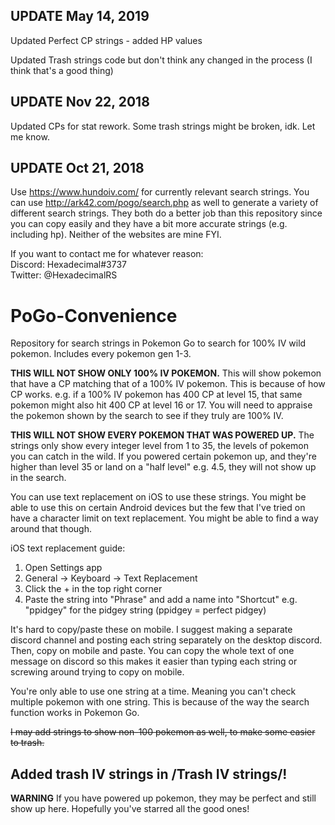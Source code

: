## UPDATE May 14, 2019
Updated Perfect CP strings - added HP values

Updated Trash strings code but don't think any changed in the process (I think that's a good thing)

## UPDATE Nov 22, 2018
Updated CPs for stat rework. Some trash strings might be broken, idk. Let me know.

## UPDATE Oct 21, 2018
Use https://www.hundoiv.com/ for currently relevant search strings. You can use http://ark42.com/pogo/search.php as well to generate a variety of different search strings. They both do a better job than this repository since you can copy easily and they have a bit more accurate strings (e.g. including hp). Neither of the websites are mine FYI.

If you want to contact me for whatever reason:  
Discord: Hexadecimal#3737  
Twitter: @HexadecimalRS

# PoGo-Convenience
Repository for search strings in Pokemon Go to search for 100% IV wild pokemon. Includes every pokemon gen 1-3.


**THIS WILL NOT SHOW ONLY 100% IV POKEMON.** This will show pokemon that have a CP matching that of a 100% IV pokemon. This is because of how CP works. e.g. if a 100% IV pokemon has 400 CP at level 15, that same pokemon might also hit 400 CP at level 16 or 17. You will need to appraise the pokemon shown by the search to see if they truly are 100% IV.

**THIS WILL NOT SHOW EVERY POKEMON THAT WAS POWERED UP.** The strings only show every integer level from 1 to 35, the levels of pokemon you can catch in the wild. If you powered certain pokemon up, and they're higher than level 35 or land on a "half level" e.g. 4.5, they will not show up in the search.

You can use text replacement on iOS to use these strings. You might be able to use this on certain Android devices but the few that I've tried on have a character limit on text replacement. You might be able to find a way around that though.

iOS text replacement guide:
1. Open Settings app
2. General -> Keyboard -> Text Replacement
3. Click the + in the top right corner
4. Paste the string into "Phrase" and add a name into "Shortcut" e.g. "ppidgey" for the pidgey string (ppidgey = perfect pidgey)

It's hard to copy/paste these on mobile. I suggest making a separate discord channel and posting each string separately on the desktop discord. Then, copy on mobile and paste. You can copy the whole text of one message on discord so this makes it easier than typing each string or screwing around trying to copy on mobile.

You're only able to use one string at a time. Meaning you can't check multiple pokemon with one string. This is because of the way the search function works in Pokemon Go.

~~I may add strings to show non-100 pokemon as well, to make some easier to trash.~~

## Added trash IV strings in /Trash IV strings/!

**WARNING** If you have powered up pokemon, they may be perfect and still show up here. Hopefully you've starred all the good ones!

